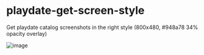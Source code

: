# playdate-get-screen-style
Get playdate catalog screenshots in the right style (800x480, #948a78 34% opacity overlay)

![image](https://github.com/user-attachments/assets/8f3c9e56-86f8-45f3-a1ef-a0136238d6ab)
